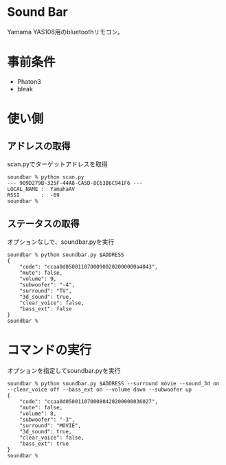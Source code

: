 # Sound Bar

Yamama YAS108用のbluetoothリモコン。

# 事前条件

- Phaton3
- bleak

# 使い側

## アドレスの取得

scan.pyでターゲットアドレスを取得
```
soundbar % python scan.py
--- 909D279B-325F-44A8-CA5D-8C63B6C941F6 ---
LOCAL_NAME :  YamahaAV
RSSI       :  -69
soundbar % 
```

## ステータスの取得

オプションなしで、soundbar.pyを実行
```
soundbar % python soundbar.py $ADDRESS                                                   
{
    "code": "ccaa0d05001107000900202000000a4043",
    "mute": false,
    "volume": 9,
    "subwoofer": "-4",
    "surround": "TV",
    "3d_sound": true,
    "clear_voice": false,
    "bass_ext": false
}
soundbar %  
```

# コマンドの実行

オプションを指定してsoundbar.pyを実行
```
soundbar % python soundbar.py $ADDRESS --surround movie --sound_3d on --clear_voice off --bass_ext on --volume down --subwoofer up
{
    "code": "ccaa0d0500110700080420200000036027",
    "mute": false,
    "volume": 8,
    "subwoofer": "-3",
    "surround": "MOVIE",
    "3d_sound": true,
    "clear_voice": false,
    "bass_ext": true
}
soundbar % 
```
